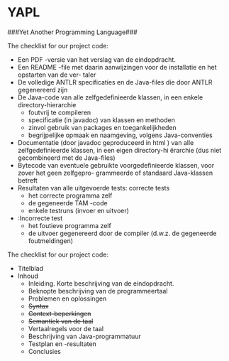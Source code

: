 YAPL
=========
###Yet Another Programming Language###

The checklist for our project code:
+ Een PDF -versie van het verslag van de eindopdracht.
+ Een README -file met daarin aanwijzingen voor de installatie en het opstarten van de ver-
taler
+ De volledige ANTLR specificaties en de Java-files die door ANTLR gegenereerd zijn
+ De Java-code van alle zelfgedefinieerde klassen, in een enkele directory-hierarchie
    - foutvrij te compileren
    - specificatie (in javadoc) van klassen en methoden
    - zinvol gebruik van packages en toegankelijkheden
    - begrijpelijke opmaak en naamgeving, volgens Java-conventies
+ Documentatie (door javadoc geproduceerd in html ) van alle zelfgedefinieerde klassen, in
een eigen directory-hi ̈erarchie (dus niet gecombineerd met de Java-files)
+ Bytecode van eventuele gebruikte voorgedefinieerde klassen, voor zover het geen zelfgepro-
grammeerde of standaard Java-klassen betreft
+ Resultaten van alle uitgevoerde tests: correcte tests
    - het correcte programma zelf
    - de gegeneerde TAM -code
    - enkele testruns (invoer en uitvoer)
+ :Incorrecte test
    - het foutieve programma zelf
    - de uitvoer gegenereerd door de compiler (d.w.z. de gegeneerde foutmeldingen)

The checklist for our project code:
+ Titelblad
+ Inhoud
    - Inleiding. Korte beschrijving van de eindopdracht.
    - Beknopte beschrijving van de programmeertaal
    - Problemen en oplossingen
    - ~~Syntax~~
    - ~~Context-beperkingen~~
    - ~~Semantiek van de taal~~
    - Vertaalregels voor de taal
    - Beschrijving van Java-programmatuur
    - Testplan en -resultaten
    - Conclusies
